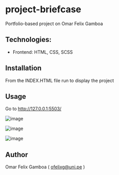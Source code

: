 # project-briefcase
Portfolio-based project on Omar Felix Gamboa

## Technologies:
- Frontend: HTML, CSS, SCSS

## Installation

From the INDEX.HTML file run to display the project

## Usage

Go to http://127.0.0.1:5503/

![image](https://user-images.githubusercontent.com/102428638/194795651-a81d220e-8c23-4046-9f0c-a9cf3c351ccc.png)

![image](https://user-images.githubusercontent.com/102428638/194795691-e5852648-a69d-4215-ae0d-65fe09ef27c6.png)

![image](https://user-images.githubusercontent.com/102428638/194795717-1cc238e1-e55e-4fd9-821e-49d8fbed4e0b.png)


## Author

Omar Felix Gamboa ( ofelixg@uni.pe )
